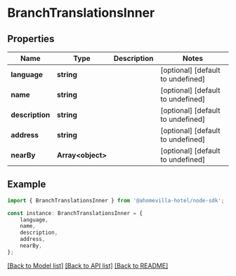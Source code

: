 # BranchTranslationsInner


## Properties

Name | Type | Description | Notes
------------ | ------------- | ------------- | -------------
**language** | **string** |  | [optional] [default to undefined]
**name** | **string** |  | [optional] [default to undefined]
**description** | **string** |  | [optional] [default to undefined]
**address** | **string** |  | [optional] [default to undefined]
**nearBy** | **Array&lt;object&gt;** |  | [optional] [default to undefined]

## Example

```typescript
import { BranchTranslationsInner } from '@ahomevilla-hotel/node-sdk';

const instance: BranchTranslationsInner = {
    language,
    name,
    description,
    address,
    nearBy,
};
```

[[Back to Model list]](../README.md#documentation-for-models) [[Back to API list]](../README.md#documentation-for-api-endpoints) [[Back to README]](../README.md)
